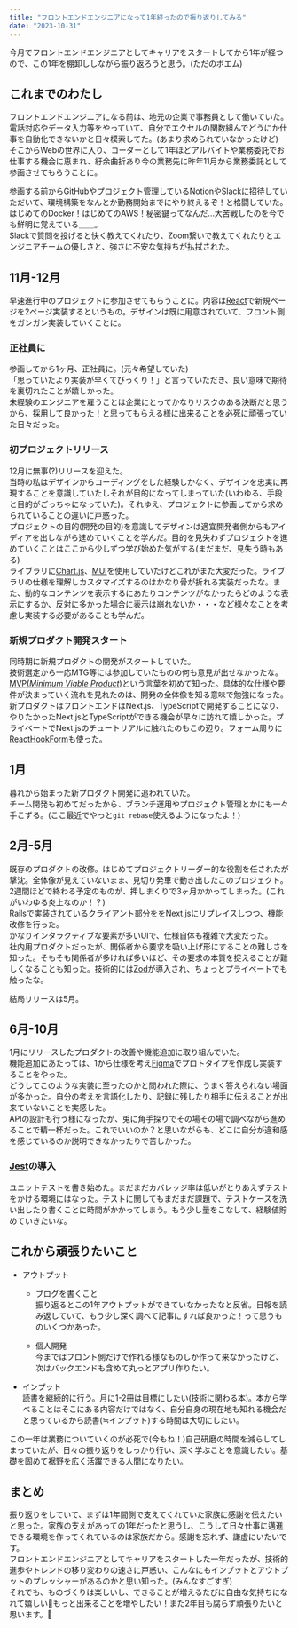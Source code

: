 ```yaml
---
title: "フロントエンドエンジニアになって1年経ったので振り返りしてみる"
date: "2023-10-31"
---
```


今月でフロントエンドエンジニアとしてキャリアをスタートしてから1年が経つので、この1年を棚卸ししながら振り返ろうと思う。(ただのポエム)

## これまでのわたし

フロントエンドエンジニアになる前は、地元の企業で事務員として働いていた。電話対応やデータ入力等をやっていて、自分でエクセルの関数組んでどうにか仕事を自動化できないかと日々模索してた。(あまり求められていなかったけど)  
そこからWebの世界に入り、コーダーとして1年ほどアルバイトや業務委託でお仕事する機会に恵まれ、紆余曲折あり今の業務先に昨年11月から業務委託として参画させてもらうことに。  
  
参画する前からGitHubやプロジェクト管理しているNotionやSlackに招待していただいて、環境構築をなんとか勤務開始までにやり終えるぞ！と格闘していた。はじめてのDocker！はじめてのAWS！秘密鍵ってなんだ...大苦戦したのを今でも鮮明に覚えている＿＿。  
Slackで質問を投げると快く教えてくれたり、Zoom繋いで教えてくれたりとエンジニアチームの優しさと、強さに不安な気持ちが払拭された。

## 11月-12月

早速進行中のプロジェクトに参加させてもらうことに。内容は[React](https://react.dev/)で新規ページを2ページ実装するというもの。デザインは既に用意されていて、フロント側をガンガン実装していくことに。

### 正社員に

参画してから1ヶ月、正社員に。(元々希望していた)  
「思っていたより実装が早くてびっくり！」と言っていただき、良い意味で期待を裏切れたことが嬉しかった。  
未経験のエンジニアを雇うことは企業にとってかなりリスクのある決断だと思うから、採用して良かった！と思ってもらえる様に出来ることを必死に頑張っていた日々だった。

### 初プロジェクトリリース

12月に無事(?)リリースを迎えた。  
当時の私はデザインからコーディングをした経験しかなく、デザインを忠実に再現することを意識していたしそれが目的になってしまっていた(いわゆる、手段と目的がごっちゃになっていた)。それゆえ、プロジェクトに参画してから求められていることの違いに戸惑った。  
プロジェクトの目的(開発の目的)を意識してデザインは適宜開発者側からもアイディアを出しながら進めていくことを学んだ。目的を見失わずプロジェクトを進めていくことはここから少しずつ学び始めた気がする(まだまだ、見失う時もある)  
ライブラリに[Chart.js](https://www.chartjs.org/)、[MUI](https://mui.com/)を使用していたけどこれがまた大変だった。ライブラリの仕様を理解しカスタマイズするのはかなり骨が折れる実装だったな。また、動的なコンテンツを表示するにあたりコンテンツがなかったらどのような表示にするか、反対に多かった場合に表示は崩れないか・・・など様々なことを考慮し実装する必要があることも学んだ。

### 新規プロダクト開発スタート

同時期に新規プロダクトの開発がスタートしていた。  
技術選定から一応MTG等には参加していたものの何も意見が出せなかったな。  
[MVP(_Minimum Viable Product_)](https://ja.wikipedia.org/wiki/%E5%AE%9F%E7%94%A8%E6%9C%80%E5%B0%8F%E9%99%90%E3%81%AE%E8%A3%BD%E5%93%81)という言葉を初めて知った。具体的な仕様や要件が決まっていく流れを見れたのは、開発の全体像を知る意味で勉強になった。  
新プロダクトはフロントエンドはNext.js、TypeScriptで開発することになり、やりたかったNext.jsとTypeScriptができる機会が早々に訪れて嬉しかった。プライベートでNext.jsのチュートリアルに触れたのもこの辺り。フォーム周りに[ReactHookForm](https://react-hook-form.com/)も使った。

## 1月

暮れから始まった新プロダクト開発に追われていた。  
チーム開発も初めてだったから、ブランチ運用やプロジェクト管理とかにも一々手こずる。(ここ最近でやっと`git rebase`使えるようになったよ！)

## 2月-5月

既存のプロダクトの改修。はじめてプロジェクトリーダー的な役割を任されたが撃沈。全体像が見えていないまま、見切り発車で動き出したこのプロジェクト。2週間ほどで終わる予定のものが、押しまくりで3ヶ月かかってしまった。(これがいわゆる炎上なのか！？)  
Railsで実装されているクライアント部分ををNext.jsにリプレイスしつつ、機能改修を行った。  
かなりインタラクティブな要素が多いUIで、仕様自体も複雑で大変だった。  
社内用プロダクトだったが、関係者から要求を吸い上げ形にすることの難しさを知った。そもそも関係者が多ければ多いほど、その要求の本質を捉えることが難しくなることも知った。技術的には[Zod](https://github.com/colinhacks/zod)が導入され、ちょっとプライベートでも触ったな。

結局リリースは5月。

## 6月-10月

1月にリリースしたプロダクトの改善や機能追加に取り組んでいた。  
機能追加にあたっては、1から仕様を考え[Figma](https://www.figma.com/)でプロトタイプを作成し実装することをやった。  
どうしてこのような実装に至ったのかと問われた際に、うまく答えられない場面が多かった。自分の考えを言語化したり、記録に残したり相手に伝えることが出来ていないことを実感した。  
APIの設計も行う様になったが、兎に角手探りでその場その場で調べながら進めることで精一杯だった。これでいいのか？と思いながらも、どこに自分が違和感を感じているのか説明できなかったりで苦しかった。

### [Jest](https://jestjs.io/)の導入

ユニットテストを書き始めた。まだまだカバレッジ率は低いがとりあえずテストをかける環境にはなった。テストに関してもまだまだ課題で、テストケースを洗い出したり書くことに時間がかかってしまう。もう少し量をこなして、経験値貯めていきたいな。

## これから頑張りたいこと

- アウトプット
    - ブログを書くこと  
        振り返るとこの1年アウトプットができていなかったなと反省。日報を読み返していて、もう少し深く調べて記事にすれば良かった！って思うものいくつかあった。
    
    - 個人開発  
        今まではフロント側だけで作れる様なものしか作って来なかったけど、次はバックエンドも含めて丸っとアプリ作りたい。

- インプット  
    読書を継続的に行う。月に1-2冊は目標にしたい(技術に関わる本)。本から学べることはそこにある内容だけではなく、自分自身の現在地も知れる機会だと思っているから読書(≒インプット)する時間は大切にしたい。

この一年は業務についていくのが必死で(今もね！)自己研磨の時間を減らしてしまっていたが、日々の振り返りをしっかり行い、深く学ぶことを意識したい。基礎を固めて裾野を広く活躍できる人間になりたい。

## まとめ

振り返りをしていて、まずは1年間側で支えてくれていた家族に感謝を伝えたいと思った。家族の支えがあっての1年だったと思うし、こうして日々仕事に邁進できる環境を作ってくれているのは家族だから。感謝を忘れず、謙虚にいたいです。  
フロントエンドエンジニアとしてキャリアをスタートした一年だったが、技術的進歩やトレンドの移り変わりの速さに戸惑い、こんなにもインプットとアウトプットのプレッシャーがあるのかと思い知った。(みんなすごすぎ)  
それでも、ものづくりは楽しいし、できることが増えるたびに自由な気持ちになれて嬉しい🪽もっと出来ることを増やしたい！また2年目も腐らず頑張りたいと思います。👋
